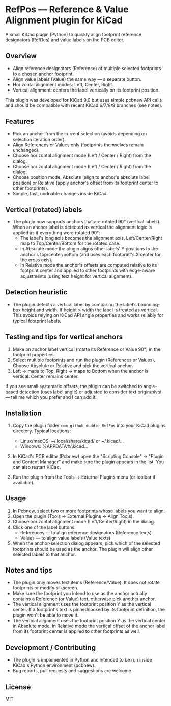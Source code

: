 RefPos — Reference & Value Alignment plugin for KiCad
=====================================================

A small KiCad plugin (Python) to quickly align footprint reference designators (RefDes) and value labels on the PCB editor.

Overview
--------
- Align reference designators (Reference) of multiple selected footprints to a chosen anchor footprint.
- Align value labels (Value) the same way — a separate button.
- Horizontal alignment modes: Left, Center, Right.
- Vertical alignment: centers the label vertically on its footprint position.

This plugin was developed for KiCad 9.0 but uses simple pcbnew API calls and should be compatible with recent KiCad 6/7/8/9 branches (see notes).

Features
--------
- Pick an anchor from the current selection (avoids depending on selection iteration order).
- Align References or Values only (footprints themselves remain unchanged).
- Choose horizontal alignment mode (Left / Center / Right) from the dialog.
 - Choose horizontal alignment mode (Left / Center / Right) from the dialog.
 - Choose position mode: Absolute (align to anchor's absolute label position) or Relative (apply anchor's offset from its footprint center to other footprints).
- Simple, fast, undoable changes inside KiCad.

Vertical (rotated) labels
-------------------------
- The plugin now supports anchors that are rotated 90° (vertical labels). When an anchor label is detected as vertical the alignment logic is applied as if everything were rotated 90°:
   - The label's long axis becomes the alignment axis. Left/Center/Right map to Top/Center/Bottom for the rotated case.
   - In Absolute mode the plugin aligns other labels' Y positions to the anchor's top/center/bottom (and uses each footprint's X center for the cross axis).
   - In Relative mode the anchor's offsets are computed relative to its footprint center and applied to other footprints with edge-aware adjustments (using text height for vertical alignment).

Detection heuristic
-------------------
- The plugin detects a vertical label by comparing the label's bounding-box height and width. If height > width the label is treated as vertical. This avoids relying on KiCad API angle properties and works reliably for typical footprint labels.

Testing and tips for vertical anchors
-----------------------------------
1. Make an anchor label vertical (rotate its Reference or Value 90°) in the footprint properties.
2. Select multiple footprints and run the plugin (References or Values). Choose Absolute or Relative and pick the vertical anchor.
3. Left → maps to Top, Right → maps to Bottom when the anchor is vertical. Center remains center.

If you see small systematic offsets, the plugin can be switched to angle-based detection (uses label angle) or adjusted to consider text origin/pivot — tell me which you prefer and I can add it.

Installation
------------
1. Copy the plugin folder `com_github_duddie_RefPos` into your KiCad plugins directory. Typical locations:
   - Linux/macOS: ~/.local/share/kicad/ or ~/.kicad/...
   - Windows: %APPDATA%\kicad\...

2. In KiCad's PCB editor (Pcbnew) open the "Scripting Console" → "Plugin and Content Manager" and make sure the plugin appears in the list. You can also restart KiCad.

3. Run the plugin from the Tools → External Plugins menu (or toolbar if available).

Usage
-----
1. In Pcbnew, select two or more footprints whose labels you want to align.
2. Open the plugin (Tools → External Plugins → Align Tools).
3. Choose horizontal alignment mode (Left/Center/Right) in the dialog.
4. Click one of the label buttons:
   - References — to align reference designators (Reference texts)
   - Values — to align value labels (Value texts)
5. When the anchor-selection dialog appears, pick which of the selected footprints should be used as the anchor. The plugin will align other selected labels to that anchor.

Notes and tips
--------------
- The plugin only moves text items (Reference/Value). It does not rotate footprints or modify silkscreen.
- Make sure the footprint you intend to use as the anchor actually contains a Reference (or Value) text, otherwise pick another anchor.
- The vertical alignment uses the footprint position Y as the vertical center. If a footprint's text is pinned/locked by its footprint definition, the plugin won't be able to move it.
 - The vertical alignment uses the footprint position Y as the vertical center in Absolute mode. In Relative mode the vertical offset of the anchor label from its footprint center is applied to other footprints as well.

Development / Contributing
--------------------------
- The plugin is implemented in Python and intended to be run inside KiCad's Python environment (pcbnew).
- Bug reports, pull requests and suggestions are welcome. 

License
-------
MIT
